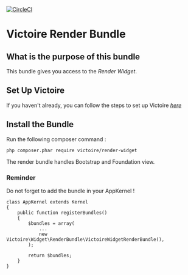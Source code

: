 [![CircleCI](https://circleci.com/gh/Victoire/WidgetRenderBundle.svg?style=shield)](https://circleci.com/gh/Victoire/WidgetRenderBundle)

Victoire Render Bundle
============

## What is the purpose of this bundle

This bundle gives you access to the *Render Widget*.

## Set Up Victoire

If you haven't already, you can follow the steps to set up Victoire *[here](https://github.com/Victoire/victoire/blob/master/doc/setup.md)*

## Install the Bundle

Run the following composer command :

    php composer.phar require victoire/render-widget

The render bundle handles Bootstrap and Foundation view.

### Reminder

Do not forget to add the bundle in your AppKernel !

    class AppKernel extends Kernel
    {
        public function registerBundles()
        {
            $bundles = array(
                ...
                new Victoire\Widget\RenderBundle\VictoireWidgetRenderBundle(),
            );

            return $bundles;
        }
    }
